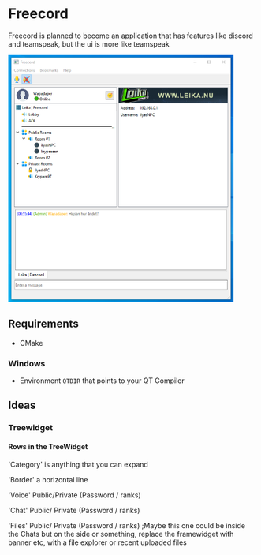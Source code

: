 # Freecord
Freecord is planned to become an application that has features like discord and teamspeak, but the ui is more like teamspeak

<img src="https://github.com/cake1338/Freecord/blob/main/screenshots/Freecord.png" height="500"><br>

## Requirements

- CMake

### Windows
- Environment `QTDIR` that points to your QT Compiler


## Ideas

### Treewidget

#### Rows in the TreeWidget

'Category' is anything that you can expand

'Border' a horizontal line

'Voice' Public/Private (Password / ranks)

'Chat' Public/ Private (Password / ranks)

'Files' Public/ Private (Password / ranks) ;Maybe this one could be inside the Chats but on the side or something, replace the framewidget with banner etc, with a file explorer or recent uploaded files
